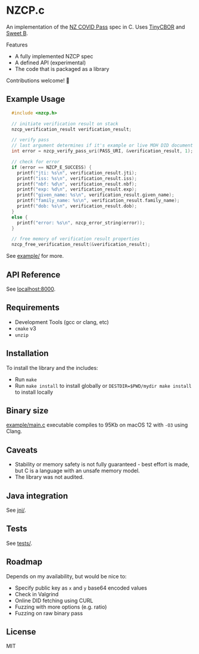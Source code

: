 # NZCP.c
An implementation of the [NZ COVID Pass](https://github.com/minhealthnz/nzcovidpass-spec) spec in C. Uses [TinyCBOR](https://github.com/intel/tinycbor) and [Sweet B](https://github.com/westerndigitalcorporation/sweet-b).

Features
- A fully implemented NZCP spec
- A defined API (experimental)
- The code that is packaged as a library

Contributions welcome! 🥳

## Example Usage
```c
  #include <nzcp.h>

  // initiate verification result on stack
  nzcp_verification_result verification_result;

  // verify pass
  // last argument determines if it's example or live MOH DID document
  int error = nzcp_verify_pass_uri(PASS_URI, &verification_result, 1);

  // check for error
  if (error == NZCP_E_SUCCESS) {
    printf("jti: %s\n", verification_result.jti);
    printf("iss: %s\n", verification_result.iss);
    printf("nbf: %d\n", verification_result.nbf);
    printf("exp: %d\n", verification_result.exp);
    printf("given_name: %s\n", verification_result.given_name);
    printf("family_name: %s\n", verification_result.family_name);
    printf("dob: %s\n", verification_result.dob);
  }
  else {
    printf("error: %s\n", nzcp_error_string(error));
  }

  // free memory of verification result properties
  nzcp_free_verification_result(&verification_result);
```

See [example/](example/) for more.

## API Reference
See [localhost:8000](http://localhost:8000/).

## Requirements
- Development Tools (gcc or clang, etc)
- `cmake` v3
- `unzip`

## Installation
To install the library and the includes:
- Run `make`
- Run `make install` to install globally or `DESTDIR=$PWD/mydir make install` to install locally

## Binary size
[example/main.c](example/main.c) executable compiles to 95Kb on macOS 12 with `-O3` using Clang.

## Caveats
- Stability or memory safety is not fully guaranteed - best effort is made, but C is a language with an unsafe memory model.
- The library was not audited.

## Java integration 
See [jni/](jni/).
## Tests
See [tests/](tests/).

## Roadmap
Depends on my availability, but would be nice to:
- Specify public key as `x` and `y` base64 encoded values
- Check in Valgrind
- Online DID fetching using CURL
- Fuzzing with more options (e.g. ratio)
- Fuzzing on raw binary pass

## License
MIT

